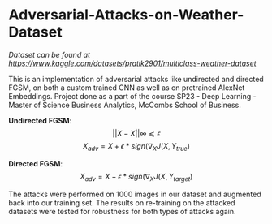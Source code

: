 # Adversarial-Attacks-on-Weather-Dataset

*Dataset can be found at https://www.kaggle.com/datasets/pratik2901/multiclass-weather-dataset*

This is an implementation of adversarial attacks like undirected and directed FGSM, on both a custom trained CNN as well as on pretrained AlexNet Embeddings. Project done as a part of the course SP23 - Deep Learning - Master of Science Business Analytics, McCombs School of Business.

**Undirected FGSM**:
$$||X−X̂||∞⩽ϵ$$
$$X_{adv} = X + ϵ * sign(∇_{X}J(X,Y_{true})$$

**Directed FGSM**:
$$X_{adv}=X−ϵ*sign(∇_{X}J(X,Y_{target})$$

The attacks were performed on 1000 images in our dataset and augmented back into our training set. The results on re-training on the attacked datasets were tested for robustness for both types of attacks again.
